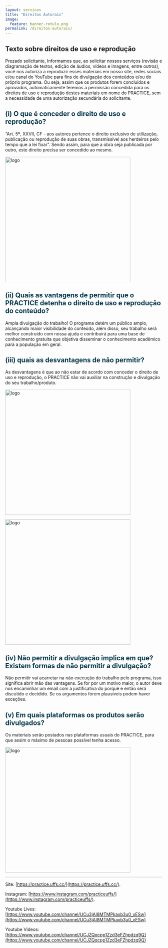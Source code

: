 ```yaml
---
layout: servicos
title: "Direitos Autorais"
image:
  feature: banner-rotulo.png
permalink: /direitos-autorais/
---
```


<section class="fdb-block">
  <h2>Texto sobre direitos de uso e reprodução</h2>
  <p class="lead">Prezado solicitante,
Informamos que, ao solicitar nossos serviços (revisão e diagramação de textos, edição de áudios, vídeos e imagens, entre outros), você nos autoriza a reproduzir esses materiais em nosso site, redes sociais e/ou canal do YouTube para fins de divulgação dos conteúdos e/ou do próprio programa. Ou seja,  assim que os produtos forem concluídos e aprovados, automaticamente teremos a permissão concedida para os direitos de uso e reprodução destes materiais em nome do PRACTICE, sem a necessidade de uma autorização secundária do solicitante.</p>
</section>




<section class="fdb-block">
  <div class="container">
    <div class="row align-items-center pt-2 mt-5">
      <h2 class="text-left" style="color: #00384d;">(i) O que é conceder o direito de uso e reprodução?</h2>
      <p>“Art. 5º, XXVII, CF - aos autores pertence o direito exclusivo de utilização, publicação ou reprodução de suas obras, transmissível aos herdeiros pelo tempo que a lei fixar”. Sendo assim, para que a obra seja publicada por outro, este direito precisa ser concedido ao mesmo.</p>
    </div>
  </div>

  <div class="container">
    <div class="row align-items-center pt-2">
      <div class="col-8 col-md-6 m-auto m-md-0 ml-md-auto pt-5">
        <p><img style="width: 400px;" src="{{ site.url }}/images/pages/one.png" alt="logo"></p>
      </div>
      <div class="col-12 col-md-5 col-lg-6">
        <h2 class="text-right" style="color: #00384d;">(ii) Quais as vantagens de permitir que o PRACTICE detenha o direito de uso e reprodução do conteúdo?</h2>
        <p class="lead text-justify">
  Ampla divulgação do trabalho! O programa detém um público amplo, alcançando maior visibilidade do conteúdo, além disso, seu trabalho será melhor construído com nossa ajuda e contribuirá para uma base de conhecimento gratuita que objetiva disseminar o conhecimento acadêmico para a população em geral.</p>
      </div>
    </div>
  </div>

  <div class="container">
    <div class="row align-items-center pt-2">
      <div class="col-12 col-md-5 col-lg-6">
        <h2 class="text-left" style="color: #00384d;">(iii) quais as desvantagens de não permitir?</h2>
        <p class="lead text-justify">
  As desvantagens é que ao não estar de acordo com conceder o direito de uso e reprodução, o PRACTICE não vai auxiliar na construção e divulgação do seu trabalho/produto.</p>
      </div>
      <div class="col-8 col-md-5 m-auto m-md-5 ml-md-auto pt-2">
        <p><img style="width: 400px;" src="{{ site.url }}/images/pages/two.png" alt="logo"></p>
      </div>
    </div>
  </div>

  <div class="container">
    <div class="row align-items-center pt-2">
      <div class="col-8 col-md-6 m-auto m-md-0 ml-md-auto pt-5">
        <p><img style="width: 400px;" src="{{ site.url }}/images/pages/three.png" alt="logo"></p>
      </div>
      <div class="col-12 col-md-5 col-lg-6">
        <h2 class="text-right" style="color: #00384d;">(iv) Não permitir a divulgação implica em que? Existem formas de não permitir a divulgação?</h2>
        <p class="lead text-justify">
  Não permitir vai acarretar na não execução do trabalho pelo programa, isso significa abrir mão das vantagens. Se for por um motivo maior, o autor deve nos encaminhar um email com a justificativa do porquê e então será discutido e decidido. Se os argumentos forem plausíveis podem haver exceções.</p>
      </div>
    </div>
  </div>

  <div class="container">
    <div class="row align-items-center pt-2">
      <div class="col-12 col-md-5 col-lg-6">
        <h2 class="text-left" style="color: #00384d;">(v) Em quais plataformas os produtos serão divulgados?</h2>
        <p class="lead text-justify">
  Os materiais serão postados nas plataformas usuais do PRACTICE, para que assim o máximo de pessoas possível tenha acesso.</p>
      </div>
      <div class="col-8 col-md-5 m-auto m-md-5 ml-md-auto pt-2">
        <p><img style="width: 400px;" src="{{ site.url }}/images/pages/four.png" alt="logo"></p>
      </div>
    </div>
  </div>
</section>


---

Site: [https://practice.uffs.cc/](https://practice.uffs.cc/).

Instagram: [https://www.instagram.com/practiceuffs/](https://www.instagram.com/practiceuffs/).

Youtube Lives: [https://www.youtube.com/channel/UCu3jAl8MTMPkaxb3u0_xESw](https://www.youtube.com/channel/UCu3jAl8MTMPkaxb3u0_xESw)

Youtube Videos: [https://www.youtube.com/channel/UCJZQqcpp1Zzd3eFZhpdzq9Q](https://www.youtube.com/channel/UCJZQqcpp1Zzd3eFZhpdzq9Q)
